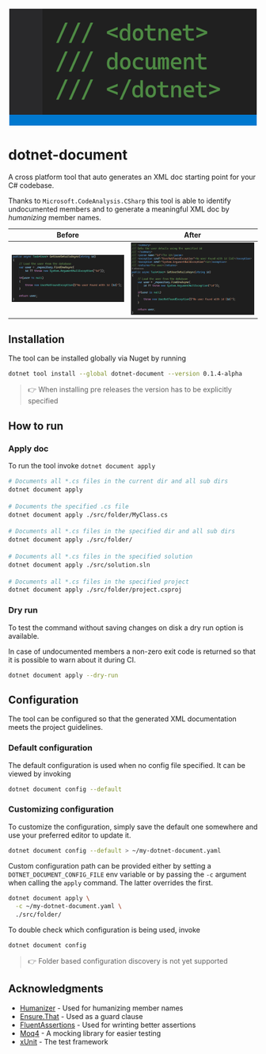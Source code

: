 <p align="center">
  <img src="art/dotnet-document.png"/>
</p>

# dotnet-document
A cross platform tool that auto generates an XML doc starting point for your C# codebase.

Thanks to `Microsoft.CodeAnalysis.CSharp` this tool is able to identify undocumented members and to generate a meaningful XML doc by *humanizing* member names.

| **Before** | **After** |
|------------------------------------|---------------------------------|
|<img src="art/without-comment.png"/>|<img src="art/with-comment.png"/>|

## Installation
The tool can be installed globally via Nuget by running 

```sh
dotnet tool install --global dotnet-document --version 0.1.4-alpha
```
> 👉 When installing pre releases the version has to be explicitly specified

## How to run

### Apply doc

To run the tool invoke `dotnet document apply`

```sh
# Documents all *.cs files in the current dir and all sub dirs 
dotnet document apply

# Documents the specified .cs file
dotnet document apply ./src/folder/MyClass.cs

# Documents all *.cs files in the specified dir and all sub dirs 
dotnet document apply ./src/folder/

# Documents all *.cs files in the specified solution
dotnet document apply ./src/solution.sln

# Documents all *.cs files in the specified project
dotnet document apply ./src/folder/project.csproj
```

### Dry run
To test the command without saving changes on disk a dry run option is available.

In case of undocumented members a non-zero exit code is returned so that it is possible to warn about it  during CI.
```sh
dotnet document apply --dry-run
```
## Configuration

The tool can be configured so that the generated XML documentation meets  the project guidelines.

### Default configuration

The default configuration is used when no config file specified.
It can be viewed by invoking 
```sh
dotnet document config --default
```

### Customizing configuration

To customize the configuration, simply save the default one somewhere and use your preferred editor to update it.

```sh
dotnet document config --default > ~/my-dotnet-document.yaml
```

Custom configuration path can be provided either by setting a `DOTNET_DOCUMENT_CONFIG_FILE` env variable or by passing the `-c` argument when calling the `apply` command. The latter overrides the first.

```sh
dotnet document apply \
  -c ~/my-dotnet-document.yaml \
  ./src/folder/
```
To double check which configuration is being used, invoke
```sh
dotnet document config
```

> 👉 Folder based configuration discovery is not yet supported

## Acknowledgments
* [Humanizer](https://github.com/Humanizr/Humanizer) - Used for humanizing member names
* [Ensure.That](https://github.com/danielwertheim/Ensure.That) - Used as a guard clause
* [FluentAssertions](https://fluentassertions.com/) - Used for wrinting better assertions
* [Moq4](https://github.com/Moq/moq4) - A mocking library for easier testing
* [xUnit](https://github.com/xunit/xunit) - The test framework
